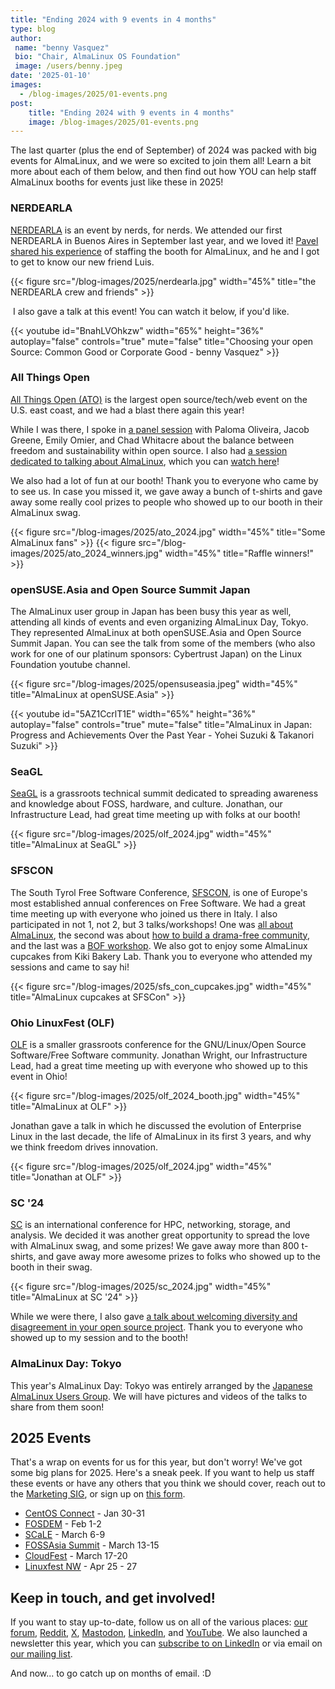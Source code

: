 ```yaml
---
title: "Ending 2024 with 9 events in 4 months"
type: blog
author: 
 name: "benny Vasquez"
 bio: "Chair, AlmaLinux OS Foundation"
 image: /users/benny.jpeg
date: '2025-01-10'
images:
  - /blog-images/2025/01-events.png
post:
    title: "Ending 2024 with 9 events in 4 months"
    image: /blog-images/2025/01-events.png
---
```



The last quarter (plus the end of September) of 2024 was packed with big events for AlmaLinux, and we were so excited to join them all! Learn a bit more about each of them below, and then find out how YOU can help staff AlmaLinux booths for events just like these in 2025!

### NERDEARLA

[NERDEARLA](https://nerdear.la/en/) is an event by nerds, for nerds. We attended our first NERDEARLA in Buenos Aires in September last year, and we loved it! [Pavel shared his experience](https://almalinux.org/blog/2024-12-18-volunteering-at-nerdearla/) of staffing the booth for AlmaLinux, and he and I got to get to know our new friend Luis.

{{< figure src="/blog-images/2025/nerdearla.jpg" width="45%" title="the NERDEARLA crew and friends" >}}

 I also gave a talk at this event! You can watch it below, if you'd like.

{{< youtube id="BnahLVOhkzw" width="65%" height="36%" autoplay="false" controls="true" mute="false" title="Choosing your open Source: Common Good or Corporate Good - benny Vasquez" >}}

### All Things Open

[All Things Open (ATO)](https://allthingsopen.org/) is the largest open source/tech/web event on the U.S. east coast, and we had a blast there again this year!

While I was there, I spoke in [a panel session](https://2024.allthingsopen.org/sessions/freedom-vs-sustainable-a-candid-necessary-debate) with Paloma Oliveira, Jacob Greene, Emily Omier, and Chad Whitacre about the balance between freedom and sustainability within open source. I also had [a session dedicated to talking about AlmaLinux](https://2024.allthingsopen.org/sessions/the-state-of-almalinux), which you can [watch here](https://www.youtube.com/watch?v=KuNUUNQSriE)!

We also had a lot of fun at our booth! Thank you to everyone who came by to see us. In case you missed it, we gave away a bunch of t-shirts and gave away some really cool prizes to people who showed up to our booth in their AlmaLinux swag.

{{< figure src="/blog-images/2025/ato_2024.jpg" width="45%" title="Some AlmaLinux fans" >}}
{{< figure src="/blog-images/2025/ato_2024_winners.jpg" width="45%" title="Raffle winners!" >}}

### openSUSE.Asia and Open Source Summit Japan

The AlmaLinux user group in Japan has been busy this year as well, attending all kinds of events and even organizing AlmaLinux Day, Tokyo. They represented AlmaLinux at both openSUSE.Asia and Open Source Summit Japan. You can see the talk from some of the members (who also work for one of our platinum sponsors: Cybertrust Japan) on the Linux Foundation youtube channel.

{{< figure src="/blog-images/2025/opensuseasia.jpeg" width="45%" title="AlmaLinux at openSUSE.Asia" >}}

{{< youtube id="5AZ1CcrlT1E" width="65%" height="36%" autoplay="false" controls="true" mute="false" title="AlmaLinux in Japan: Progress and Achievements Over the Past Year - Yohei Suzuki & Takanori Suzuki" >}}

### SeaGL

[SeaGL](https://seagl.org/) is a grassroots technical summit dedicated to spreading awareness and knowledge about FOSS, hardware, and culture. Jonathan, our Infrastructure Lead, had great time meeting up with folks at our booth!

{{< figure src="/blog-images/2025/olf_2024.jpg" width="45%" title="AlmaLinux at SeaGL" >}}

### SFSCON

The South Tyrol Free Software Conference, [SFSCON](https://www.sfscon.it/), is one of Europe's most established annual conferences on Free Software. We had a great time meeting up with everyone who joined us there in Italy. I also participated in not 1, not 2, but 3 talks/workshops! One was [all about AlmaLinux](https://www.sfscon.it/talks/almalinux-in-brief/), the second was about [how to build a drama-free community](https://www.sfscon.it/talks/building-a-no-drama-community/), and the last was a [BOF workshop](https://www.sfscon.it/workshops/almalinux-bof/). We also got to enjoy some AlmaLinux cupcakes from Kiki Bakery Lab. Thank you to everyone who attended my sessions and came to say hi!

{{< figure src="/blog-images/2025/sfs_con_cupcakes.jpg" width="45%" title="AlmaLinux cupcakes at SFSCon" >}}

### Ohio LinuxFest (OLF)

[OLF](https://olfconference.org/about/) is a smaller grassroots conference for the GNU/Linux/Open Source Software/Free Software community. Jonathan Wright, our Infrastructure Lead, had a great time meeting up with everyone who showed up to this event in Ohio!

{{< figure src="/blog-images/2025/olf_2024_booth.jpg" width="45%" title="AlmaLinux at OLF" >}}

Jonathan gave a talk in which he discussed the evolution of Enterprise Linux in the last decade, the life of AlmaLinux in its first 3 years, and why we think freedom drives innovation.

{{< figure src="/blog-images/2025/olf_2024.jpg" width="45%" title="Jonathan at OLF" >}}

### SC '24

[SC](https://sc24.supercomputing.org/) is an international conference for HPC, networking, storage, and analysis. We decided it was another great opportunity to spread the love with AlmaLinux swag, and some prizes! We gave away more than 800 t-shirts, and gave away more awesome prizes to folks who showed up to the booth in their swag.

{{< figure src="/blog-images/2025/sc_2024.jpg" width="45%" title="AlmaLinux at SC '24" >}}

While we were there, I also gave [a talk about welcoming diversity and disagreement in your open source project](https://sc24.conference-program.com/presentation/?id=exforum103&sess=sess696). Thank you to everyone who showed up to my session and to the booth!

### AlmaLinux Day: Tokyo

This year's AlmaLinux Day: Tokyo was entirely arranged by the [Japanese AlmaLinux Users Group](https://almalinux.connpass.com/). We will have pictures and videos of the talks to share from them soon!

## 2025 Events

That's a wrap on events for us for this year, but don't worry! We've got some big plans for 2025. Here's a sneak peek. If you want to help us staff these events or have any others that you think we should cover, reach out to the [Marketing SIG](https://wiki.almalinux.org/sigs/Marketing.html), or sign up on [this form](https://docs.google.com/forms/d/e/1FAIpQLSeGkzJxrYX3PKWh9szmT0deV2ScumGpEOmmiAeevStYFpYkYw/viewform?usp=sf_link).

-   [CentOS Connect](https://connect.centos.org/) - Jan 30-31
-   [FOSDEM](https://fosdem.org/2025/) - Feb 1-2
-   [SCaLE](https://www.socallinuxexpo.org) - March 6-9
-   [FOSSAsia Summit](https://summit.fossasia.org/) - March 13-15
-   [CloudFest](https://www.cloudfest.com/) - March 17-20
-   [Linuxfest NW](https://linuxfestnorthwest.org/) - Apr 25 - 27

## Keep in touch, and get involved!

If you want to stay up-to-date, follow us on all of the various places: [our forum](https://almalinux.discourse.group/), [Reddit](https://www.reddit.com/r/AlmaLinux/), [X](https://twitter.com/AlmaLinux), [Mastodon](https://fosstodon.org/@almalinux/), [LinkedIn](https://www.linkedin.com/company/80320905/), and [YouTube](https://www.youtube.com/channel/UCt9lpkqUPp1FUEi9uqVlPQA). We also launched a newsletter this year, which you can [subscribe to on LinkedIn](https://www.linkedin.com/newsletters/almalinux-news-7123058222835376128/) or via email on [our mailing list](https://lists.almalinux.org/postorius/lists/newsletters.lists.almalinux.org/).

And now... to go catch up on months of email. :D